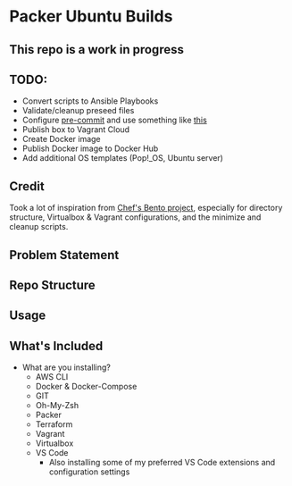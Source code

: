 # Packer Ubuntu Builds

## This repo is a work in progress

## TODO:

- Convert scripts to Ansible Playbooks
- Validate/cleanup preseed files
- Configure [pre-commit](https://pre-commit.com/#intro) and use something like [this](https://github.com/cisagov/pre-commit-packer)
- Publish box to Vagrant Cloud
- Create Docker image
- Publish Docker image to Docker Hub
- Add additional OS templates (Pop!_OS, Ubuntu server)

## Credit

Took a lot of inspiration from [Chef's Bento project](https://github.com/chef/bento), especially for directory structure, Virtualbox & Vagrant configurations, and the minimize and cleanup scripts.

## Problem Statement

## Repo Structure

## Usage

## What's Included

- What are you installing?
  - AWS CLI
  - Docker & Docker-Compose
  - GIT
  - Oh-My-Zsh
  - Packer
  - Terraform
  - Vagrant
  - Virtualbox
  - VS Code
    - Also installing some of my preferred VS Code extensions and configuration settings
